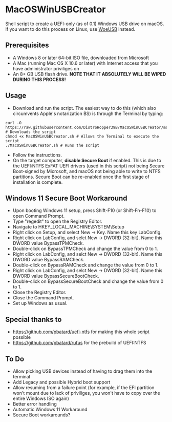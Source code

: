 # MacOSWinUSBCreator
Shell script to create a UEFI-only (as of 0.1) Windows USB drive on macOS. If you want to do this process on Linux, use [WoeUSB](https://github.com/WoeUSB/WoeUSB-ng) instead.

## Prerequisites
- A Windows 8 or later 64-bit ISO file, downloaded from Microsoft
- A Mac (running Mac OS X 10.6 or later) with Internet access that you have administrator priviliges on
- An 8+ GB USB flash drive. **NOTE THAT IT ABSOLUTELY WILL BE WIPED DURING THIS PROCESS!**

## Usage
- Download and run the script. The easiest way to do this (which also circumvents Apple's notarization BS) is through the Terminal by typing:
```
curl -O https://raw.githubusercontent.com/DistroHopper39B/MacOSWinUSBCreator/main/MacOSWinUSBCreator.sh # Downloads the script
chmod +x MacOSWinUSBCreator.sh # Allows the Terminal to execute the script
./MacOSWinUSBCreator.sh # Runs the script
```
- Follow the instructions.
- On the target computer, **disable Secure Boot** if enabled. This is due to the UEFI:NTFS ExFAT UEFI drivers (used in this script) not being Secure Boot-signed by Microsoft, and macOS not being able to write to NTFS partitions. Secure Boot can be re-enabled once the first stage of installation is complete.
## Windows 11 Secure Boot Workaround
- Upon booting Windows 11 setup, press Shift-F10 (or Shift-Fn-F10) to open Command Prompt.
- Type "regedit" to open the Registry Editor.
- Navigate to HKEY_LOCAL_MACHINE\SYSTEM\Setup
- Right click on Setup, and select New -> Key. Name this key LabConfig.
- Right click on LabConfig, and selct New -> DWORD (32-bit). Name this DWORD value BypassTPMCheck.
- Double-click on BypassTPMCheck and change the value from 0 to 1.
- Right click on LabConfig, and selct New -> DWORD (32-bit). Name this DWORD value BypassRAMCheck.
- Double-click on BypassRAMCheck and change the value from 0 to 1.
- Right click on LabConfig, and selct New -> DWORD (32-bit). Name this DWORD value BypassSecureBootCheck.
- Double-click on BypassSecureBootCheck and change the value from 0 to 1.
- Close the Registry Editor.
- Close the Command Prompt.
- Set up Windows as usual.
## Special thanks to
- https://github.com/pbatard/uefi-ntfs for making this whole script possible 
- https://github.com/pbatard/rufus for the prebuild of UEFI:NTFS
## To Do
- Allow picking USB devices instead of having to drag them into the terminal
- Add Legacy and possible Hybrid boot support
- Allow resuming from a failure point (for example, if the EFI partition won't mount due to lack of priviliges, you won't have to copy over the entire Windows ISO again)
- Better error handling
- Automatic Windows 11 Workaround
- Secure Boot workarounds?
